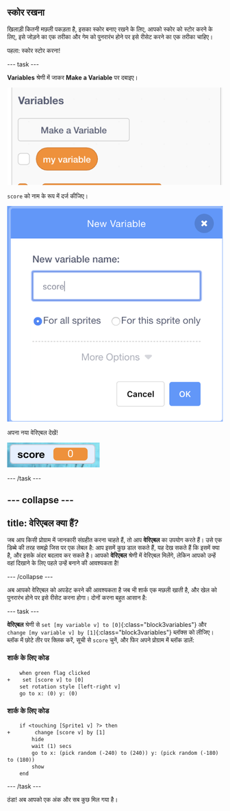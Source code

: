 ## स्कोर रखना

खिलाड़ी कितनी मछली पकड़ता है, इसका स्कोर बनाए रखने के लिए, आपको स्कोर को स्टोर करने के लिए, इसे जोड़ने का एक तरीका और गेम को पुनरारंभ होने पर इसे रीसेट करने का एक तरीका चाहिए।

पहला: स्कोर स्टोर करना!

\--- task \---

**Variables** श्रेणी में जाकर **Make a Variable** पर दबाइए।

![](images/catch5.png)

`score` को नाम के रूप में दर्ज कीजिए।

![](images/catch6.png)

अपना नया वेरिएबल देखें!

![स्कोर वेरिएबल को स्टेज पर प्रदर्शित किया जाता है](images/scoreVariableStage.png)

\--- /task \---

## \--- collapse \---

## title: वेरिएबल क्या हैं?

जब आप किसी प्रोग्राम में जानकारी संग्रहीत करना चाहते हैं, तो आप **वेरिएबल** का उपयोग करते हैं। उसे एक डिब्बे की तरह समझे जिस पर एक लेबल है: आप इसमें कुछ डाल सकते हैं, यह देख सकते हैं कि इसमें क्या है, और इसके अंदर बदलाव कर सकते है। आपको **वेरिएबल** श्रेणी में वेरिएबल मिलेंगे, लेकिन आपको उन्हें वहां दिखाने के लिए पहले उन्हें बनाने की आवश्यकता है!

\--- /collapse \---

अब आपको वेरिएबल को अपडेट करने की आवश्यकता है जब भी शार्क एक मछली खाती है, और खेल को पुनरारंभ होने पर इसे रीसेट करना होगा। दोनों करना बहुत आसान है:

\--- task \---

**वेरिएबल** श्रेणी से `set [my variable v] to [0]`{:class="block3variables"} और `change [my variable v] by [1]`{:class="block3variables"} ब्लॉक्स को लीजिए। ब्लॉक में छोटे तीर पर क्लिक करें, सूची से `score` चुनें, और फिर अपने प्रोग्राम में ब्लॉक डालें:

### शार्क के लिए कोड

```blocks3
    when green flag clicked
+    set [score v] to [0]
    set rotation style [left-right v]
    go to x: (0) y: (0)
```

### शार्क के लिए कोड

```blocks3
    if <touching [Sprite1 v] ?> then
+        change [score v] by [1]
        hide
        wait (1) secs
        go to x: (pick random (-240) to (240)) y: (pick random (-180) to (180))
        show
    end
```

\--- /task \---

ठंडा! अब आपको एक अंक और सब कुछ मिल गया है।